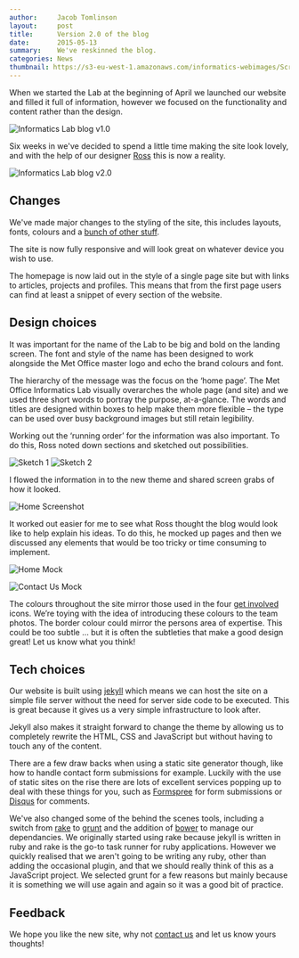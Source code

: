 ```yaml
---
author:     Jacob Tomlinson
layout:     post
title:      Version 2.0 of the blog
date:       2015-05-13
summary:    We've reskinned the blog.
categories: News
thumbnail: https://s3-eu-west-1.amazonaws.com/informatics-webimages/Screen+Shot+2015-05-11+at+14.58.21.png
---
```


When we started the Lab at the beginning of April we launched our website and filled it full of information, however we focused on the functionality and content rather than the design.

![Informatics Lab blog v1.0](https://s3-eu-west-1.amazonaws.com/informatics-webimages/Screen+Shot+2015-05-13+at+10.54.03.png)

Six weeks in we've decided to spend a little time making the site look lovely, and with the help of our designer [Ross][1] this is now a reality.

![Informatics Lab blog v2.0](https://s3-eu-west-1.amazonaws.com/informatics-webimages/Screen+Shot+2015-05-13+at+11.14.51.png)

## Changes

We've made major changes to the styling of the site, this includes layouts, fonts, colours and a [bunch of other stuff][7].

The site is now fully responsive and will look great on whatever device you wish to use.

The homepage is now laid out in the style of a single page site but with links to articles, projects and profiles. This means that from the first page users can find at least a snippet of every section of the website.

## Design choices

It was important for the name of the Lab to be big and bold on the landing screen. The font and style of the name has been designed to work alongside the Met Office master logo and echo the brand colours and font.

The hierarchy of the message was the focus on the ‘home page’. The Met Office Informatics Lab visually overarches the whole page (and site) and we used three short words to portray the purpose, at-a-glance. The words and titles are designed within boxes to help make them more flexible – the type can be used over busy background images but still retain legibility.

Working out the ‘running order’ for the information was also important. To do this, Ross noted down sections and sketched out possibilities.

![Sketch 1](https://s3-eu-west-1.amazonaws.com/informatics-webimages/articles/2015-05-13-informatics-lab-blog-version-two/sketch-1.png)
![Sketch 2](https://s3-eu-west-1.amazonaws.com/informatics-webimages/articles/2015-05-13-informatics-lab-blog-version-two/sketch-2.png)

I flowed the information in to the new theme and shared screen grabs of how it looked.

![Home Screenshot](https://s3-eu-west-1.amazonaws.com/informatics-webimages/articles/2015-05-13-informatics-lab-blog-version-two/home.png)

It worked out easier for me to see what Ross thought the blog would look like to help explain his ideas. To do this, he mocked up pages and then we discussed any elements that would be too tricky or time consuming to implement.

![Home Mock](https://s3-eu-west-1.amazonaws.com/informatics-webimages/articles/2015-05-13-informatics-lab-blog-version-two/home-mock.jpg)

![Contact Us Mock](https://s3-eu-west-1.amazonaws.com/informatics-webimages/articles/2015-05-13-informatics-lab-blog-version-two/contact-us-mock.jpg)

The colours throughout the site mirror those used in the four [get involved][10] icons. We’re toying with the idea of introducing these colours to the team photos. The border colour could mirror the persons area of expertise. This could be too subtle … but it is often the subtleties that make a good design great! Let us know what you think!

## Tech choices

Our website is built using [jekyll][5] which means we can host the site on a simple file server without the need for server side code to be executed. This is great because it gives us a very simple infrastructure to look after.

Jekyll also makes it straight forward to change the theme by allowing us to completely rewrite the HTML, CSS and JavaScript but without having to touch any of the content.

There are a few draw backs when using a static site generator though, like how to handle contact form submissions for example. Luckily with the use of static sites on the rise there are lots of excellent services popping up to deal with these things for you, such as [Formspree][6] for form submissions or [Disqus][9] for comments.

We've also changed some of the behind the scenes tools, including a switch from [rake][4] to [grunt][2] and the addition of [bower][3] to manage our dependancies. We originally started using rake because jekyll is written in ruby and rake is the go-to task runner for ruby applications. However we quickly realised that we aren't going to be writing any ruby, other than adding the occasional plugin, and that we should really think of this as a JavaScript project. We selected grunt for a few reasons but mainly because it is something we will use again and again so it was a good bit of practice.

## Feedback

We hope you like the new site, why not [contact us][8] and let us know yours thoughts!

[1]: https://twitter.com/rossymids
[2]: http://gruntjs.com/
[3]: http://bower.io/
[4]: https://github.com/ruby/rake/
[5]: http://jekyllrb.com/
[6]: https://formspree.io/
[7]: https://github.com/met-office-lab/met-office-lab.github.io/pull/140
[8]: /#contact
[9]: https://disqus.com/
[10]: /#get-involved
